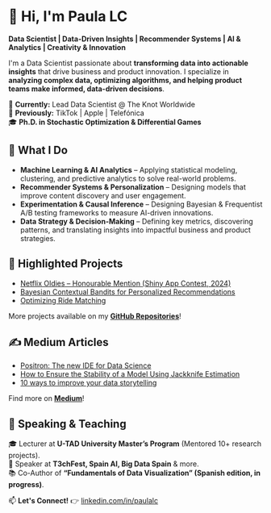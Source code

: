 # 👋 Hi, I'm Paula LC

**Data Scientist | Data-Driven Insights | Recommender Systems | AI & Analytics | Creativity & Innovation**  

I'm a Data Scientist passionate about **transforming data into actionable insights** that drive business and product innovation. I specialize in **analyzing complex data, optimizing algorithms, and helping product teams make informed, data-driven decisions**.  

📍 **Currently:** Lead Data Scientist @ The Knot Worldwide  
🎯 **Previously:** TikTok | Apple | Telefónica  
🎓 **Ph.D. in Stochastic Optimization & Differential Games**  


## 🔬 **What I Do**  
- **Machine Learning & AI Analytics** – Applying statistical modeling, clustering, and predictive analytics to solve real-world problems.
- **Recommender Systems & Personalization** – Designing models that improve content discovery and user engagement.
- **Experimentation & Causal Inference** – Designing Bayesian & Frequentist A/B testing frameworks to measure AI-driven innovations.  
- **Data Strategy & Decision-Making** – Defining key metrics, discovering patterns, and translating insights into impactful business and product strategies.
  


## 📌 **Highlighted Projects**  
- [Netflix Oldies – Honourable Mention (Shiny App Contest, 2024)](https://github.com/PaulaLC/netflix-app)
- [Bayesian Contextual Bandits for Personalized Recommendations](https://paulalc.github.io/events/recommender.html)
- [Optimizing Ride Matching](https://paulalc.github.io/optimizing-ride-matching.html)

More projects available on my **[GitHub Repositories](https://github.com/paulalc)**!  

## ✍️ **Medium Articles** 
- [Positron: The new IDE for Data Science](https://medium.com/codex/positron-the-new-ide-for-data-science-537e78227440)
- [How to Ensure the Stability of a Model Using Jackknife Estimation](https://medium.com/towards-data-science/how-to-ensure-stability-of-a-model-using-jacknife-estimation-23d0dde2cd1f)
- [10 ways to improve your data storytelling](https://medium.com/@paulalcasado/10-ways-to-improve-your-data-storytelling-ead0dc649d50)

Find more on **[Medium](https://medium.com/@paulalcasado)**!  

## 🎤 **Speaking & Teaching**  
🎓 Lecturer at **U-TAD University Master’s Program** (Mentored 10+ research projects).  
🎤 Speaker at **T3chFest, Spain AI, Big Data Spain** & more.  
📚 Co-Author of **“Fundamentals of Data Visualization” (Spanish edition, in progress)**.  



📫 **Let's Connect!** 👉 [linkedin.com/in/paulalc](https://www.linkedin.com/in/paulalc)

